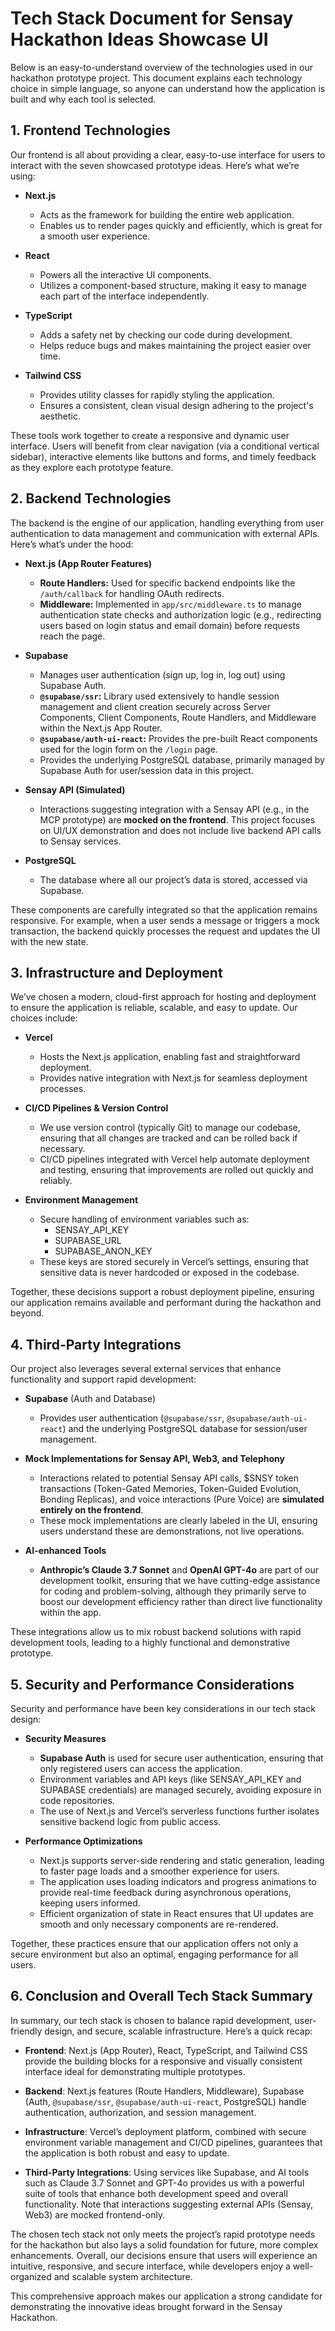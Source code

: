 # Tech Stack Document for Sensay Hackathon Ideas Showcase UI

Below is an easy-to-understand overview of the technologies used in our hackathon prototype project. This document explains each technology choice in simple language, so anyone can understand how the application is built and why each tool is selected.

## 1. Frontend Technologies

Our frontend is all about providing a clear, easy-to-use interface for users to interact with the seven showcased prototype ideas. Here’s what we’re using:

- **Next.js**
  - Acts as the framework for building the entire web application.
  - Enables us to render pages quickly and efficiently, which is great for a smooth user experience.

- **React**
  - Powers all the interactive UI components.
  - Utilizes a component-based structure, making it easy to manage each part of the interface independently.

- **TypeScript**
  - Adds a safety net by checking our code during development.
  - Helps reduce bugs and makes maintaining the project easier over time.

- **Tailwind CSS**
  - Provides utility classes for rapidly styling the application.
  - Ensures a consistent, clean visual design adhering to the project's aesthetic.

These tools work together to create a responsive and dynamic user interface. Users will benefit from clear navigation (via a conditional vertical sidebar), interactive elements like buttons and forms, and timely feedback as they explore each prototype feature.

## 2. Backend Technologies

The backend is the engine of our application, handling everything from user authentication to data management and communication with external APIs. Here’s what’s under the hood:

- **Next.js (App Router Features)**
  - **Route Handlers:** Used for specific backend endpoints like the `/auth/callback` for handling OAuth redirects.
  - **Middleware:** Implemented in `app/src/middleware.ts` to manage authentication state checks and authorization logic (e.g., redirecting users based on login status and email domain) before requests reach the page.

- **Supabase**
  - Manages user authentication (sign up, log in, log out) using Supabase Auth.
  - **`@supabase/ssr`:** Library used extensively to handle session management and client creation securely across Server Components, Client Components, Route Handlers, and Middleware within the Next.js App Router.
  - **`@supabase/auth-ui-react`:** Provides the pre-built React components used for the login form on the `/login` page.
  - Provides the underlying PostgreSQL database, primarily managed by Supabase Auth for user/session data in this project.

- **Sensay API (Simulated)**
  - Interactions suggesting integration with a Sensay API (e.g., in the MCP prototype) are **mocked on the frontend**. This project focuses on UI/UX demonstration and does not include live backend API calls to Sensay services.

- **PostgreSQL**
  - The database where all our project’s data is stored, accessed via Supabase.

These components are carefully integrated so that the application remains responsive. For example, when a user sends a message or triggers a mock transaction, the backend quickly processes the request and updates the UI with the new state.

## 3. Infrastructure and Deployment

We’ve chosen a modern, cloud-first approach for hosting and deployment to ensure the application is reliable, scalable, and easy to update. Our choices include:

- **Vercel**
  - Hosts the Next.js application, enabling fast and straightforward deployment.
  - Provides native integration with Next.js for seamless deployment processes.

- **CI/CD Pipelines & Version Control**
  - We use version control (typically Git) to manage our codebase, ensuring that all changes are tracked and can be rolled back if necessary.
  - CI/CD pipelines integrated with Vercel help automate deployment and testing, ensuring that improvements are rolled out quickly and reliably.

- **Environment Management**
  - Secure handling of environment variables such as:
    - SENSAY_API_KEY
    - SUPABASE_URL
    - SUPABASE_ANON_KEY
  - These keys are stored securely in Vercel’s settings, ensuring that sensitive data is never hardcoded or exposed in the codebase.

Together, these decisions support a robust deployment pipeline, ensuring our application remains available and performant during the hackathon and beyond.

## 4. Third-Party Integrations

Our project also leverages several external services that enhance functionality and support rapid development:

- **Supabase** (Auth and Database)
  - Provides user authentication (`@supabase/ssr`, `@supabase/auth-ui-react`) and the underlying PostgreSQL database for session/user management.

- **Mock Implementations for Sensay API, Web3, and Telephony**
  - Interactions related to potential Sensay API calls, $SNSY token transactions (Token-Gated Memories, Token-Guided Evolution, Bonding Replicas), and voice interactions (Pure Voice) are **simulated entirely on the frontend**.
  - These mock implementations are clearly labeled in the UI, ensuring users understand these are demonstrations, not live operations.

- **AI-enhanced Tools**
  - **Anthropic’s Claude 3.7 Sonnet** and **OpenAI GPT-4o** are part of our development toolkit, ensuring that we have cutting-edge assistance for coding and problem-solving, although they primarily serve to boost our development efficiency rather than direct live functionality within the app.

These integrations allow us to mix robust backend solutions with rapid development tools, leading to a highly functional and demonstrative prototype.

## 5. Security and Performance Considerations

Security and performance have been key considerations in our tech stack design:

- **Security Measures**
  - **Supabase Auth** is used for secure user authentication, ensuring that only registered users can access the application.
  - Environment variables and API keys (like SENSAY_API_KEY and SUPABASE credentials) are managed securely, avoiding exposure in code repositories.
  - The use of Next.js and Vercel’s serverless functions further isolates sensitive backend logic from public access.

- **Performance Optimizations**
  - Next.js supports server-side rendering and static generation, leading to faster page loads and a smoother experience for users.
  - The application uses loading indicators and progress animations to provide real-time feedback during asynchronous operations, keeping users informed.
  - Efficient organization of state in React ensures that UI updates are smooth and only necessary components are re-rendered.

Together, these practices ensure that our application offers not only a secure environment but also an optimal, engaging performance for all users.

## 6. Conclusion and Overall Tech Stack Summary

In summary, our tech stack is chosen to balance rapid development, user-friendly design, and secure, scalable infrastructure. Here’s a quick recap:

- **Frontend**: Next.js (App Router), React, TypeScript, and Tailwind CSS provide the building blocks for a responsive and visually consistent interface ideal for demonstrating multiple prototypes.

- **Backend**: Next.js features (Route Handlers, Middleware), Supabase (Auth, `@supabase/ssr`, `@supabase/auth-ui-react`, PostgreSQL) handle authentication, authorization, and session management.

- **Infrastructure**: Vercel’s deployment platform, combined with secure environment variable management and CI/CD pipelines, guarantees that the application is both robust and easy to update.

- **Third-Party Integrations**: Using services like Supabase, and AI tools such as Claude 3.7 Sonnet and GPT-4o provides us with a powerful suite of tools that enhance both development speed and overall functionality. Note that interactions suggesting external APIs (Sensay, Web3) are mocked frontend-only.

The chosen tech stack not only meets the project’s rapid prototype needs for the hackathon but also lays a solid foundation for future, more complex enhancements. Overall, our decisions ensure that users will experience an intuitive, responsive, and secure interface, while developers enjoy a well-organized and scalable system architecture.

This comprehensive approach makes our application a strong candidate for demonstrating the innovative ideas brought forward in the Sensay Hackathon.